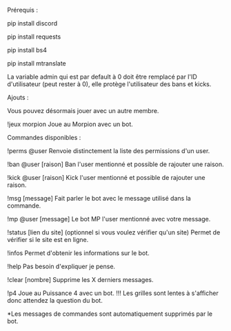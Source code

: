 Prérequis :

pip install discord

pip install requests

pip install bs4

pip install mtranslate

La variable admin qui est par default à 0 doit être remplacé par l'ID d'utilisateur (peut rester à 0), elle protège l'utilisateur des bans et kicks.

Ajouts :

Vous pouvez désormais jouer avec un autre membre.

!jeux morpion Joue au Morpion avec un bot.



Commandes disponibles :

!perms @user Renvoie distinctement la liste des permissions d'un user.

!ban @user [raison] Ban l'user mentionné et possible de rajouter une raison.

!kick @user [raison] Kick l'user mentionné et possible de rajouter une raison.

!msg [message] Fait parler le bot avec le message utilisé dans la commande.

!mp @user [message] Le bot MP l'user mentionné avec votre message.

!status [lien du site] (optionnel si vous voulez vérifier qu'un site) Permet de vérifier si le site est en ligne.

!infos Permet d'obtenir les informations sur le bot.

!help Pas besoin d'expliquer je pense.

!clear [nombre] Supprime les X derniers messages.

!p4 Joue au Puissance 4 avec un bot. !!! Les grilles sont lentes à s'afficher donc attendez la question du bot.

*Les messages de commandes sont automatiquement supprimés par le bot.
